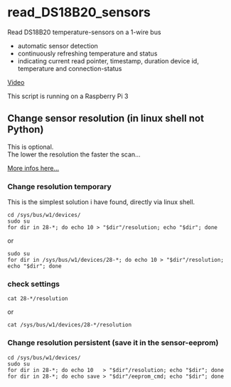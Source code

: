 # read_DS18B20_sensors

Read DS18B20 temperature-sensors on a 1-wire bus
- automatic sensor detection 
- continuously refreshing temperature and status
- indicating current read pointer, timestamp, duration device id, temperature and connection-status

[Video](https://techhub.social/@ernstgreiner/109346875416334526)

This script is running on a Raspberry Pi 3



## Change sensor resolution (in linux shell not Python)

This is optional.  
The lower the resolution the faster the scan... 

[More infos here...](https://raspberrypi.stackexchange.com/questions/14278/how-to-change-ds18b20-reading-resolution)  


### Change resolution temporary

This is the simplest solution i have found, directly via linux shell.

``` shell
cd /sys/bus/w1/devices/  
sudo su  
for dir in 28-*; do echo 10 > "$dir"/resolution; echo "$dir"; done  
```
or
``` shell
sudo su  
for dir in /sys/bus/w1/devices/28-*; do echo 10 > "$dir"/resolution; echo "$dir"; done  
```


### check settings
``` shell
cat 28-*/resolution  
```

or
``` shell
cat /sys/bus/w1/devices/28-*/resolution  
```

### Change resolution persistent (save it in the sensor-eeprom)
``` shell
cd /sys/bus/w1/devices/  
sudo su  
for dir in 28-*; do echo 10   > "$dir"/resolution; echo "$dir"; done  
for dir in 28-*; do echo save > "$dir"/eeprom_cmd; echo "$dir"; done  
```
